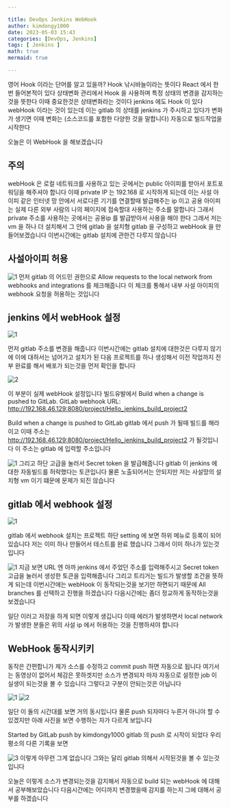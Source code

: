 ```yaml
---

title: DevOps Jenkins WebHook
author: kimdongy1000
date: 2023-05-03 15:43
categories: [DevOps, Jenkins]
tags: [ Jenkins ]
math: true
mermaid: true

---
```


영어 Hook 이라는 단어를 알고 있을까? Hook 낚시바늘이라는 뜻이다  React 에서 한번 들어본적이 있다 상태변화 관리에서 Hook 을 사용하며 특정 상태의 변경을 감지하는것을 뜻한다 이때 중요한것은 상태변화라는 것이다 jenkins 에도 Hook 이 있다 webHook 이라는 것이 있는데 이는 gitlab 의 상태를 jenkins 가 주시하고 있다가 변화가 생기면 
이때 변화는 (소스코드를 포함한 다양한 것을 말합니다) 자동으로 빌드작업을 시작한다 

오늘은 이 WebHook 을 해보겠습니다 

## 주의 
webHook 은 로컬 네트워크를 사용하고 있는 곳에서는 public 아이피를 받아서 포트포워딩을 해주셔야 합니다 이때 private IP 는 192.168 로 시작하게 되는데 이는 사설 아이피
같은 인터넷 망 안에서 서로다른 기기를 연결할때 발급해주는 ip 이고 공용 아이피는 실제 다른 외부 사람의 나의 페이지에 접속할대 사용하는 주소를 말합니다 
그래서 private 주소를 사용하는 곳에서는 공용ip 를 발급받아서 사용을 해야 한다 그래서 저는 vm 을 하나 더 설치해서 그 안에 gitlab 을 설치형 gitlab 을 구성하고 
webHook 을 만들어보겠습니다 이번시간에는 gitlab 설치에 관한건 다루지 않습니다 


## 사설아이피 허용

![1](https://github.com/time-kimdongy1000/ImageStore/assets/58513678/77a004b6-a199-4b75-89dc-4954b55ac8b0)
먼저 gitlab 의 어드민 권한으로 Allow requests to the local network from webhooks and integrations 를 체크해줍니다 이 체크를 통해서 내부 사설 아이피의 webhook 요청을 허용하는 것입니다 

## jenkins 에서 webHook 설정

![1](https://github.com/time-kimdongy1000/ImageStore/assets/58513678/c84a62e3-7f69-421f-bbcd-d8f7c4396086)

먼저 gitlab 주소를 변경을 해줍니다 이번시간에는 gitlab 설치에 대한것은 다루지 않기에 이에 대하서는 넘어가고 설치가 된 다음 프로젝트를 하나 생성해서 이전 작업까지 전부 완료를 해서 배포가 되는것을 먼저 확인을 합니다 

![2](https://github.com/time-kimdongy1000/ImageStore/assets/58513678/2eedc65f-2f3f-4770-8e83-8cce4feb98e9)

이 부분이 실제 webHook 설정입니다 빌드유발에서 
Build when a change is pushed to GitLab. GitLab webhook URL: http://192.168.46.129:8080/project/Hello_jenkins_build_project2

Build when a change is pushed to GitLab gitlab 에서 push 가 될때 빌드를 해라이고 이때 주소는 
http://192.168.46.129:8080/project/Hello_jenkins_build_project2 가 될것입니다 이 주소는 gitlab 에 입력할 주소입니다 

![1](https://github.com/time-kimdongy1000/ImageStore/assets/58513678/3716cbd2-ff9d-492e-95bc-800defe7a6e9)
그리고 하단 고급을 눌러서 Secret token 을 발급해줍니다 gitlab 이 jenkins 에 대한 자동빌드를 허락했다는 토큰입니다 물론 노출되어서는 안되지만 저는 사설망의 설치형 vm 이기 떄문에 문제가 되진 않습니다 

## gitlab 에서 webhook 설정 
![1](https://github.com/time-kimdongy1000/ImageStore/assets/58513678/9549ef96-516a-415a-b3b3-bab0f7d59883)

gitlab 에서 webhook 설치는 프로젝트 하단 setting 에 보면 하위 메뉴로 등록이 되어 있습니다 저는 이미 하나 만들어서 테스트를 완료 했습니다 그래서 이미 하나가 있는것입니다 

![1](https://github.com/time-kimdongy1000/ImageStore/assets/58513678/8ed8060a-ee00-4043-b386-813d78f9f7cb)
지금 보면 URL 엔 아까 jenkins 에서 주었던 주소를 입력해주시고 Secret token 고급을 눌러서 생성한 토큰을 입력해줍니다 
그리고 트리거는 빌드가 발생할 조건을 뜻하게 되는데 이번시간에는 webHook 이 동작되는것을 보기만 하면되기 때문에 All branches 를 선택하고 진행을 하겠습니다
다음시간에는 좀더 정교하게 동작하는것을 보겠습니다 

일단 이러고 저장을 하게 되면 이렇게 생깁니다 이때 에러가 발생하면서 local network 가 발생한 분들은 위의 사설 ip 에서 허용하는 것을 진행하셔야 합니다 

## WebHook 동작시키키 
동작은 간편합니가 제가 소스를 수정하고 commit push 하면 자동으로 됩니다 
여기서는 동영상이 없어서 체감은 못하겟지만 소스가 변경되자 마자 자동으로 설정한 job 이 실생이 되는것을 볼 수 있습니다 그렇다고 구분이 안되는것은 아닙니다 


![1](https://github.com/time-kimdongy1000/ImageStore/assets/58513678/390ea044-ce8a-4c25-a42d-8de7d5402785)
![2](https://github.com/time-kimdongy1000/ImageStore/assets/58513678/ba8e0673-4b31-46c3-bfb5-776bee0cf5bc)

일단 이 둘의 시간대를 보면 거의 동시입니다 물론 push 되자마다 누른거 아니야 할 수 있겠지만 아래 사진을 보면 수행하는 자가 다르게 보입니다 

Started by GitLab push by kimdongy1000 gitlab 의 push 로 시작이 되었다 우리 평소의 다른 기록을 보면

![3](https://github.com/time-kimdongy1000/ImageStore/assets/58513678/6b22406d-7ac4-4f32-b5f7-1b1c5c02a2b0)
이렇게 아무런 그게 없습니다 그와는 달리 gitlab 의해서 시작된것을 볼 수 있는것입니다 

오늘은 이렇게 소스가 변경되는것을 감지해서 자동으로 build 되는 webHook 에 대해서 공부해보았습니다 다음시간에는 어디까지 변경했을때 감지를 하는지 그에 대해서 
공부를 하겠습니다 

